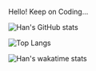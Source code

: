 Hello! Keep on Coding...

![Han's GitHub stats](https://github-readme-stats-d32v68em9-liuhanalice.vercel.app/api?username=liuhanalice&theme=vue&show_icons=true&count_private=true)

![Top Langs](https://github-readme-stats-d32v68em9-liuhanalice.vercel.app/api/top-langs/?username=liuhanalice&theme=vue&layout=compact&langs_count=20&hide=asp.net,objective-c)

![Han's wakatime stats](https://github-readme-stats.vercel.app/api/wakatime?username=liuhanalice&theme=vue)
